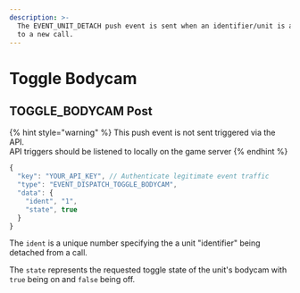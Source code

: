 ```yaml
---
description: >-
  The EVENT_UNIT_DETACH push event is sent when an identifier/unit is attached
  to a new call.
---
```


# Toggle Bodycam

## TOGGLE\_BODYCAM Post

{% hint style="warning" %}
This push event is not sent triggered via the API.\
API triggers should be listened to locally on the game server
{% endhint %}

```javascript
{
  "key": "YOUR_API_KEY", // Authenticate legitimate event traffic
  "type": "EVENT_DISPATCH_TOGGLE_BODYCAM",
  "data": {
    "ident", "1",
    "state", true
  }
}
```

The `ident` is a unique number specifying the a unit "identifier" being detached from a call.

The `state` represents the requested toggle state of the unit's bodycam with `true` being on and `false` being off.
